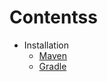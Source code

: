 # Contentss
  - Installation
      - [Maven](https://github.com/Knerio/JavaUtils/wiki/installation#maven)
      - [Gradle](https://github.com/Knerio/JavaUtils/wiki/installation#gradle)

